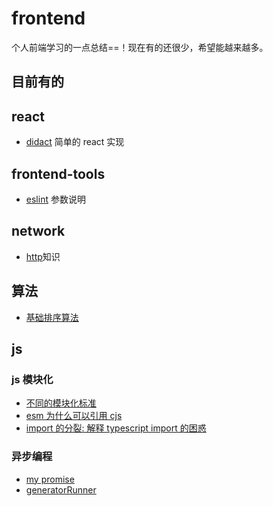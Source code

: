 # frontend

个人前端学习的一点总结==！现在有的还很少，希望能越来越多。

## 目前有的

## react

- [didact](https://github.com/IMMC/frontend-note/blob/master/react/Didact/didact-readme.md) 简单的 react 实现

## frontend-tools

- [eslint](https://github.com/IMMC/frontend-note/tree/master/fontend-tools/eslint) 参数说明

## network

- [http](https://juejin.im/post/5e721ec351882549036961a0)知识

## 算法

- [基础排序算法](https://github.com/IMMC/frontend-note/tree/master/algorithm/sort)

## js

### js 模块化

- [不同的模块化标准](https://github.com/IMMC/frontend-note/tree/master/js/module)
- [esm 为什么可以引用 cjs](https://github.com/IMMC/frontend-note/blob/master/js/module/defaultExport.md)
- [import 的分裂: 解释 typescript import 的困惑](https://github.com/IMMC/frontend-note/blob/master/js/module/typescriptModule.md)

### 异步编程

- [my promise](https://github.com/IMMC/frontend-note/blob/master/js/promise/myPromise.js)
- [generatorRunner](https://github.com/IMMC/frontend-note/blob/master/js/promise/generatorRunner.js)
